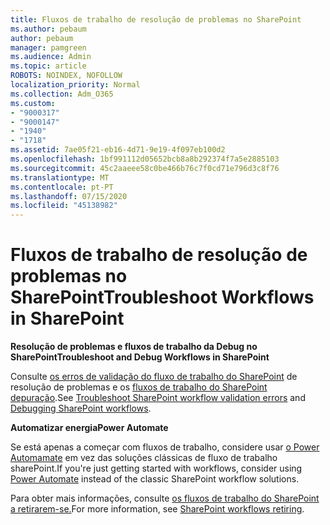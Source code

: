 ```yaml
---
title: Fluxos de trabalho de resolução de problemas no SharePoint
ms.author: pebaum
author: pebaum
manager: pamgreen
ms.audience: Admin
ms.topic: article
ROBOTS: NOINDEX, NOFOLLOW
localization_priority: Normal
ms.collection: Adm_O365
ms.custom:
- "9000317"
- "9000147"
- "1940"
- "1718"
ms.assetid: 7ae05f21-eb16-4d71-9e19-4f097eb100d2
ms.openlocfilehash: 1bf991112d05652bcb8a8b292374f7a5e2885103
ms.sourcegitcommit: 45c2aaeee58c0be466b76c7f0cd71e796d3c8f76
ms.translationtype: MT
ms.contentlocale: pt-PT
ms.lasthandoff: 07/15/2020
ms.locfileid: "45138982"
---
```

# <a name="troubleshoot-workflows-in-sharepoint"></a><span data-ttu-id="c5a81-102">Fluxos de trabalho de resolução de problemas no SharePoint</span><span class="sxs-lookup"><span data-stu-id="c5a81-102">Troubleshoot Workflows in SharePoint</span></span>

<span data-ttu-id="c5a81-103">**Resolução de problemas e fluxos de trabalho da Debug no SharePoint**</span><span class="sxs-lookup"><span data-stu-id="c5a81-103">**Troubleshoot and Debug Workflows in SharePoint**</span></span>

<span data-ttu-id="c5a81-104">Consulte [os erros de validação do fluxo de trabalho do SharePoint](https://docs.microsoft.com/sharepoint/dev/general-development/troubleshooting-sharepoint-server-workflow-validation-errors-in-visio) de resolução de problemas e os [fluxos de trabalho do SharePoint depuração](https://docs.microsoft.com/sharepoint/dev/general-development/debugging-sharepoint-server-workflows).</span><span class="sxs-lookup"><span data-stu-id="c5a81-104">See [Troubleshoot SharePoint workflow validation errors](https://docs.microsoft.com/sharepoint/dev/general-development/troubleshooting-sharepoint-server-workflow-validation-errors-in-visio) and [Debugging SharePoint workflows](https://docs.microsoft.com/sharepoint/dev/general-development/debugging-sharepoint-server-workflows).</span></span>

<span data-ttu-id="c5a81-105">**Automatizar energia**</span><span class="sxs-lookup"><span data-stu-id="c5a81-105">**Power Automate**</span></span>

<span data-ttu-id="c5a81-106">Se está apenas a começar com fluxos de trabalho, considere usar [o Power Automamate](https://docs.microsoft.com/power-automate/modern-approvals) em vez das soluções clássicas de fluxo de trabalho sharePoint.</span><span class="sxs-lookup"><span data-stu-id="c5a81-106">If you're just getting started with workflows, consider using [Power Automate](https://docs.microsoft.com/power-automate/modern-approvals) instead of the classic SharePoint workflow solutions.</span></span>

<span data-ttu-id="c5a81-107">Para obter mais informações, consulte [os fluxos de trabalho do SharePoint a retirarem-se.](https://docs.microsoft.com/alchemyinsights/sharepoint-workflows-retiring)</span><span class="sxs-lookup"><span data-stu-id="c5a81-107">For more information, see [SharePoint workflows retiring](https://docs.microsoft.com/alchemyinsights/sharepoint-workflows-retiring).</span></span>
